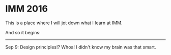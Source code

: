 # IMM 2016
This is a place where I will jot down what I learn at IMM.

And so it begins:

---

Sep 9: Design principles!? Whoa! I didn't know my brain was that smart.
